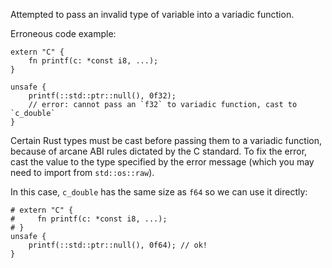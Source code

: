 Attempted to pass an invalid type of variable into a variadic function.

Erroneous code example:

```compile_fail,E0617
extern "C" {
    fn printf(c: *const i8, ...);
}

unsafe {
    printf(::std::ptr::null(), 0f32);
    // error: cannot pass an `f32` to variadic function, cast to `c_double`
}
```

Certain Rust types must be cast before passing them to a variadic function,
because of arcane ABI rules dictated by the C standard. To fix the error,
cast the value to the type specified by the error message (which you may need
to import from `std::os::raw`).

In this case, `c_double` has the same size as `f64` so we can use it directly:

```no_run
# extern "C" {
#     fn printf(c: *const i8, ...);
# }
unsafe {
    printf(::std::ptr::null(), 0f64); // ok!
}
```
